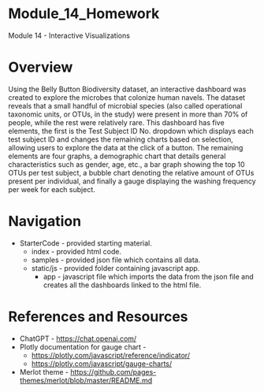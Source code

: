 # Module_14_Homework
Module 14 - Interactive Visualizations 

# Overview
Using the Belly Button Biodiversity dataset, an interactive dashboard was created to explore the microbes that colonize human navels. The dataset reveals that a small handful of microbial species (also called operational taxonomic units, or OTUs, in the study) were present in more than 70% of people, while the rest were relatively rare. This dashboard has five elements, the first is the Test Subject ID No. dropdown which displays each test subject ID and changes the remaining charts based on selection, allowing users to explore the data at the click of a button. The remaining elements are four graphs, a demographic chart that details general characteristics such as gender, age, etc., a bar graph showing the top 10 OTUs per test subject, a bubble chart denoting the relative amount of OTUs present per individual, and finally a gauge displaying the washing frequency per week for each subject. 

# Navigation
* StarterCode - provided starting material.
    * index - provided html code.
    * samples - provided json file which contains all data.
    * static/js - provided folder containing javascript app.
        * app - javascript file which imports the data from the json file and creates all the dashboards linked to the html file.

# References and Resources
* ChatGPT - https://chat.openai.com/
* Plotly documentation for gauge chart -
     * https://plotly.com/javascript/reference/indicator/
     * https://plotly.com/javascript/gauge-charts/
* Merlot theme - https://github.com/pages-themes/merlot/blob/master/README.md
